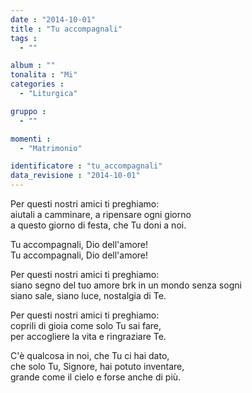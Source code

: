 ```yaml
---
date : "2014-10-01"
title : "Tu accompagnali"
tags : 
  - ""

album : ""
tonalita : "Mi"
categories : 
  - "Liturgica"

gruppo : 
  - ""

momenti : 
  - "Matrimonio"

identificatore : "tu_accompagnali"
data_revisione : "2014-10-01"
---
```

  
  
Per questi nostri amici ti preghiamo:  
aiutali a camminare, a ripensare ogni giorno  
a questo giorno di festa, che Tu doni a noi.  
  
  
Tu accompagnali, Dio  dell'amore!   
Tu accompagnali, Dio  dell'amore!   
  
  
Per questi nostri amici ti preghiamo:  
siano segno del tuo amore brk in un mondo senza sogni  
siano sale, siano luce, nostalgia di Te.   
  
  
Per questi nostri amici ti preghiamo:  
coprili di gioia come solo Tu sai fare,  
per accogliere la vita e ringraziare Te.   
  
  
C'è qualcosa in noi, che Tu ci hai dato,  
che solo Tu, Signore, hai potuto inventare,  
grande come il cielo e forse anche di più.   
  
